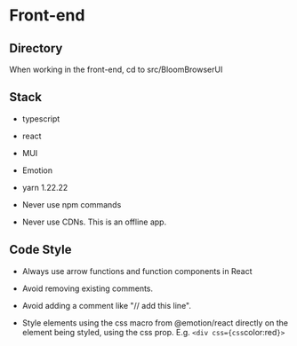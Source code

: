 # Front-end
## Directory
When working in the front-end, cd to src/BloomBrowserUI

## Stack
- typescript
- react
- MUI
- Emotion
- yarn 1.22.22
- Never use npm commands

- Never use CDNs. This is an offline app.

## Code Style

- Always use arrow functions and function components in React

- Avoid removing existing comments.
- Avoid adding a comment like "// add this line".

- Style elements using the css macro from @emotion/react directly on the element being styled, using the css prop. E.g. `<div css={css`color:red`}>`
